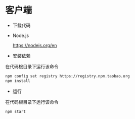 # 客户端

- 下载代码
- Node.js

  https://nodejs.org/en

- 安装依赖

在代码根目录下运行该命令

```bash
npm config set registry https://registry.npm.taobao.org
npm install
```

- 运行

在代码根目录下运行该命令

```bash
npm start
```
